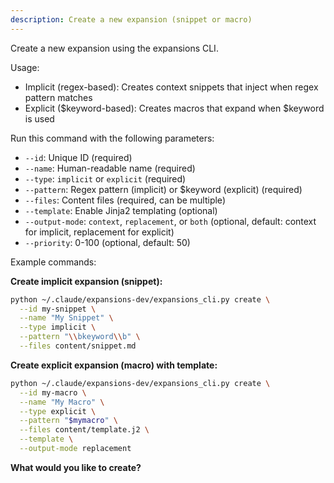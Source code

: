 ```yaml
---
description: Create a new expansion (snippet or macro)
---
```


Create a new expansion using the expansions CLI.

Usage:
- Implicit (regex-based): Creates context snippets that inject when regex pattern matches
- Explicit ($keyword-based): Creates macros that expand when $keyword is used

Run this command with the following parameters:
- `--id`: Unique ID (required)
- `--name`: Human-readable name (required)
- `--type`: `implicit` or `explicit` (required)
- `--pattern`: Regex pattern (implicit) or $keyword (explicit) (required)
- `--files`: Content files (required, can be multiple)
- `--template`: Enable Jinja2 templating (optional)
- `--output-mode`: `context`, `replacement`, or `both` (optional, default: context for implicit, replacement for explicit)
- `--priority`: 0-100 (optional, default: 50)

Example commands:

**Create implicit expansion (snippet):**
```bash
python ~/.claude/expansions-dev/expansions_cli.py create \
  --id my-snippet \
  --name "My Snippet" \
  --type implicit \
  --pattern "\\bkeyword\\b" \
  --files content/snippet.md
```

**Create explicit expansion (macro) with template:**
```bash
python ~/.claude/expansions-dev/expansions_cli.py create \
  --id my-macro \
  --name "My Macro" \
  --type explicit \
  --pattern "$mymacro" \
  --files content/template.j2 \
  --template \
  --output-mode replacement
```

**What would you like to create?**
